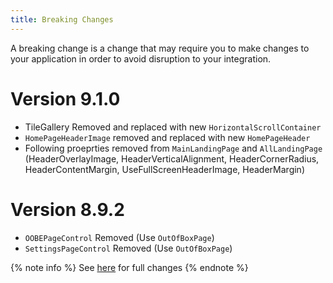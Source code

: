 ```yaml
---
title: Breaking Changes
---
```


A breaking change is a change that may require you to make changes to your application in order to avoid disruption to your integration.

# Version 9.1.0
- TileGallery Removed and replaced with new `HorizontalScrollContainer`
- `HomePageHeaderImage` removed and replaced with new `HomePageHeader`
- Following proeprties removed from `MainLandingPage` and `AllLandingPage` (HeaderOverlayImage, HeaderVerticalAlignment, HeaderCornerRadius, HeaderContentMargin, UseFullScreenHeaderImage, HeaderMargin)

# Version 8.9.2
- `OOBEPageControl` Removed (Use `OutOfBoxPage`)
- `SettingsPageControl` Removed (Use `OutOfBoxPage`)

{% note info %}
See [here](https://github.com/Ghost1372/DevWinUI/releases) for full changes
{% endnote %}
